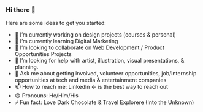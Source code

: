 ### Hi there 👋

<!--
**bucioj/bucioj** is a ✨ _special_ ✨ repository because its `README.md` (this file) appears on your GitHub profile. -->

Here are some ideas to get you started:

 - 🔭 I’m currently working on design projects (courses & personal)
 - 🌱 I’m currently learning Digital Marketing
 - 👯 I’m looking to collaborate on Web Development / Product Opportunities Projects
 - 🤔 I’m looking for help with artist, illustration, visual presentations, & planning. 
 - 💬 Ask me about getting involved, volunteer opportunities, job/internship opportunities at tech and media & entertainment companies
 - 📫 How to reach me: LinkedIn <- is the best way to reach out
 - 😄 Pronouns: He/Him/His
 - ⚡ Fun fact: Love Dark Chocolate & Travel Explorere (Into the Unknown)

